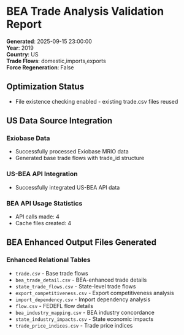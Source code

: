 # BEA Trade Analysis Validation Report

**Generated**: 2025-09-15 23:00:00  
**Year**: 2019  
**Country**: US  
**Trade Flows**: domestic,imports,exports  
**Force Regeneration**: False

## Optimization Status

- File existence checking enabled - existing trade.csv files reused

## US Data Source Integration

### Exiobase Data
- Successfully processed Exiobase MRIO data
- Generated base trade flows with trade_id structure

### US-BEA API Integration
- Successfully integrated US-BEA API data

### BEA API Usage Statistics
- API calls made: 4
- Cache files created: 4

## BEA Enhanced Output Files Generated

### Enhanced Relational Tables
- `trade.csv` - Base trade flows
- `bea_trade_detail.csv` - BEA-enhanced trade details
- `state_trade_flows.csv` - State-level trade flows
- `export_competitiveness.csv` - Export competitiveness analysis
- `import_dependency.csv` - Import dependency analysis
- `flow.csv` - FEDEFL flow details
- `bea_industry_mapping.csv` - BEA industry concordance
- `state_industry_impacts.csv` - State economic impacts
- `trade_price_indices.csv` - Trade price indices
